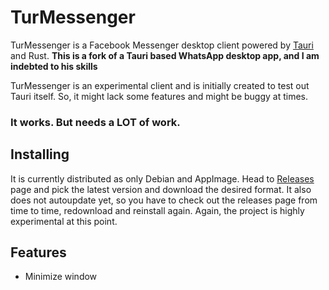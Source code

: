 # TurMessenger

TurMessenger is a Facebook Messenger desktop client powered by [Tauri](https://tauri.app) and Rust. **This is a fork of a Tauri based WhatsApp desktop app, and I am indebted to his skills**

TurMessenger is an experimental client and is initially created to test out Tauri itself. So, it might lack some features and might be buggy at times.

### It works. But needs a LOT of work.

## Installing

It is currently distributed as only Debian and AppImage. Head to [Releases](https://github.com/erayerdin/taurapp/releases) page and pick the latest version and download the desired format. It also does not autoupdate yet, so you have to check out the releases page from time to time, redownload and reinstall again. Again, the project is highly experimental at this point.

## Features

 - Minimize window
